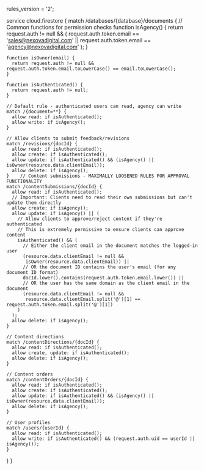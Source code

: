 rules_version = '2';

service cloud.firestore {
  match /databases/{database}/documents {
    // Common functions for permission checks
    function isAgency() {
      return request.auth != null && (
        request.auth.token.email == 'sales@nexovadigital.com' ||
        request.auth.token.email == 'agency@nexovadigital.com'
      );
    }
    
    function isOwner(email) {
      return request.auth != null && request.auth.token.email.toLowerCase() == email.toLowerCase();
    }
    
    function isAuthenticated() {
      return request.auth != null;
    }
    
    // Default rule - authenticated users can read, agency can write
    match /{document=**} {
      allow read: if isAuthenticated();
      allow write: if isAgency();
    }
    
    // Allow clients to submit feedback/revisions
    match /revisions/{docId} {
      allow read: if isAuthenticated();
      allow create: if isAuthenticated();
      allow update: if isAuthenticated() && (isAgency() || isOwner(resource.data.clientEmail));
      allow delete: if isAgency();
    }    // Content submissions - MAXIMALLY LOOSENED RULES FOR APPROVAL FUNCTIONALITY
    match /contentSubmissions/{docId} {
      allow read: if isAuthenticated();
      // Important: Clients need to read their own submissions but can't update them directly
      allow create: if isAgency();
      allow update: if isAgency() || (
        // Allow clients to approve/reject content if they're authenticated
        // This is extremely permissive to ensure clients can approve content
        isAuthenticated() && (
          // Either the client email in the document matches the logged-in user
          (resource.data.clientEmail != null && 
           isOwner(resource.data.clientEmail)) ||
          // OR the document ID contains the user's email (for any document ID format)
          docId.lower().contains(request.auth.token.email.lower()) ||
          // OR the user has the same domain as the client email in the document
          (resource.data.clientEmail != null &&
           resource.data.clientEmail.split('@')[1] == request.auth.token.email.split('@')[1])
        )
      );
      allow delete: if isAgency();
    }
    
    // Content directions
    match /contentDirections/{docId} {
      allow read: if isAuthenticated();
      allow create, update: if isAuthenticated();
      allow delete: if isAgency();
    }
    
    // Content orders
    match /contentOrders/{docId} {
      allow read: if isAuthenticated();
      allow create: if isAuthenticated();
      allow update: if isAuthenticated() && (isAgency() || isOwner(resource.data.clientEmail));
      allow delete: if isAgency();
    }
    
    // User profiles
    match /users/{userId} {
      allow read: if isAuthenticated();
      allow write: if isAuthenticated() && (request.auth.uid == userId || isAgency());
    }
  }
}